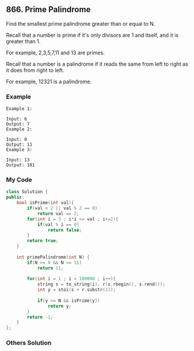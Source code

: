 ## 866. Prime Palindrome

Find the smallest prime palindrome greater than or equal to N.

Recall that a number is prime if it's only divisors are 1 and itself, and it is greater than 1. 

For example, 2,3,5,7,11 and 13 are primes.

Recall that a number is a palindrome if it reads the same from left to right as it does from right to left. 

For example, 12321 is a palindrome.

### Example

```
Example 1:

Input: 6
Output: 7
Example 2:

Input: 8
Output: 11
Example 3:

Input: 13
Output: 101
```

### My Code
```c++
class Solution {
public:
    bool isPrime(int val){
        if(val < 2 || val % 2 == 0)
            return val == 2;
        for(int i = 3 ; i*i <= val ; i+=2){
            if(val % i == 0)
                return false;
        }
        return true;
    }
    
    int primePalindrome(int N) {
        if(N >= 8 && N <= 11)
            return 11;
        
        for(int i = 1 ; i < 100000 ; i++){
            string s = to_string(i), r(s.rbegin(), s.rend());
            int y = stoi(s + r.substr(1));
            
            if(y >= N && isPrime(y))
                return y;
        }
        return -1;
    }
};
```

### Others Solution
```c++
```

